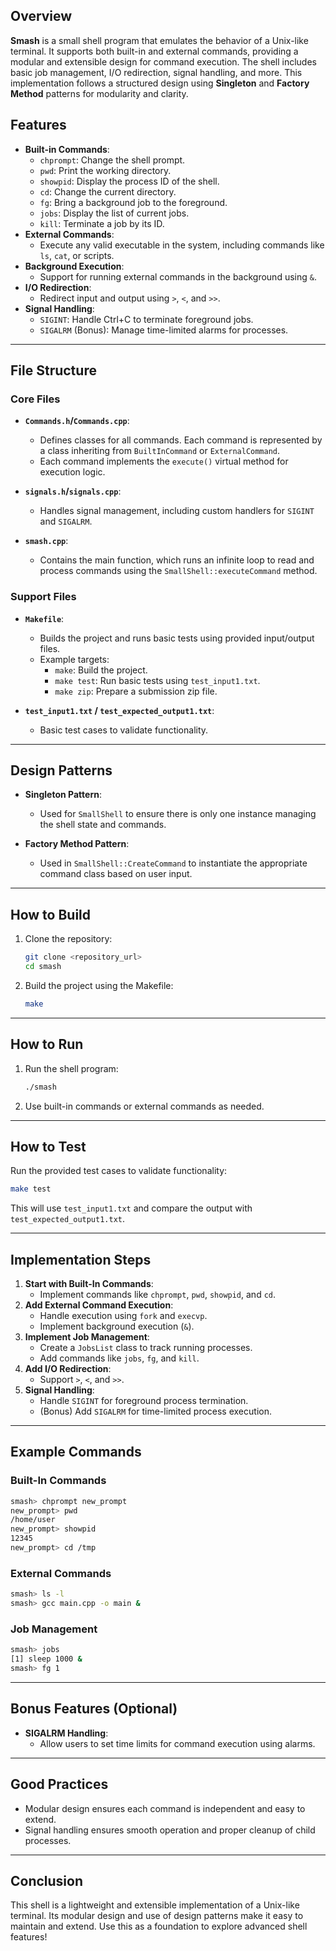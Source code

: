 ## Overview
**Smash** is a small shell program that emulates the behavior of a Unix-like terminal. It supports both built-in and external commands, providing a modular and extensible design for command execution. The shell includes basic job management, I/O redirection, signal handling, and more. This implementation follows a structured design using **Singleton** and **Factory Method** patterns for modularity and clarity.

## Features
- **Built-in Commands**:
  - `chprompt`: Change the shell prompt.
  - `pwd`: Print the working directory.
  - `showpid`: Display the process ID of the shell.
  - `cd`: Change the current directory.
  - `fg`: Bring a background job to the foreground.
  - `jobs`: Display the list of current jobs.
  - `kill`: Terminate a job by its ID.
- **External Commands**:
  - Execute any valid executable in the system, including commands like `ls`, `cat`, or scripts.
- **Background Execution**:
  - Support for running external commands in the background using `&`.
- **I/O Redirection**:
  - Redirect input and output using `>`, `<`, and `>>`.
- **Signal Handling**:
  - `SIGINT`: Handle Ctrl+C to terminate foreground jobs.
  - `SIGALRM` (Bonus): Manage time-limited alarms for processes.

---

## File Structure

### Core Files
- **`Commands.h`/`Commands.cpp`**:
  - Defines classes for all commands. Each command is represented by a class inheriting from `BuiltInCommand` or `ExternalCommand`.
  - Each command implements the `execute()` virtual method for execution logic.

- **`signals.h`/`signals.cpp`**:
  - Handles signal management, including custom handlers for `SIGINT` and `SIGALRM`.

- **`smash.cpp`**:
  - Contains the main function, which runs an infinite loop to read and process commands using the `SmallShell::executeCommand` method.

### Support Files
- **`Makefile`**:
  - Builds the project and runs basic tests using provided input/output files.
  - Example targets:
    - `make`: Build the project.
    - `make test`: Run basic tests using `test_input1.txt`.
    - `make zip`: Prepare a submission zip file.

- **`test_input1.txt` / `test_expected_output1.txt`**:
  - Basic test cases to validate functionality.

---

## Design Patterns
- **Singleton Pattern**:
  - Used for `SmallShell` to ensure there is only one instance managing the shell state and commands.

- **Factory Method Pattern**:
  - Used in `SmallShell::CreateCommand` to instantiate the appropriate command class based on user input.

---

## How to Build
1. Clone the repository:
   ```bash
   git clone <repository_url>
   cd smash
   ```
2. Build the project using the Makefile:
   ```bash
   make
   ```

---

## How to Run
1. Run the shell program:
   ```bash
   ./smash
   ```
2. Use built-in commands or external commands as needed.

---

## How to Test
Run the provided test cases to validate functionality:
```bash
make test
```
This will use `test_input1.txt` and compare the output with `test_expected_output1.txt`.

---

## Implementation Steps
1. **Start with Built-In Commands**:
   - Implement commands like `chprompt`, `pwd`, `showpid`, and `cd`.
2. **Add External Command Execution**:
   - Handle execution using `fork` and `execvp`.
   - Implement background execution (`&`).
3. **Implement Job Management**:
   - Create a `JobsList` class to track running processes.
   - Add commands like `jobs`, `fg`, and `kill`.
4. **Add I/O Redirection**:
   - Support `>`, `<`, and `>>`.
5. **Signal Handling**:
   - Handle `SIGINT` for foreground process termination.
   - (Bonus) Add `SIGALRM` for time-limited process execution.

---

## Example Commands
### Built-In Commands
```bash
smash> chprompt new_prompt
new_prompt> pwd
/home/user
new_prompt> showpid
12345
new_prompt> cd /tmp
```

### External Commands
```bash
smash> ls -l
smash> gcc main.cpp -o main &
```

### Job Management
```bash
smash> jobs
[1] sleep 1000 &
smash> fg 1
```

---

## Bonus Features (Optional)
- **SIGALRM Handling**:
  - Allow users to set time limits for command execution using alarms.

---

## Good Practices
- Modular design ensures each command is independent and easy to extend.
- Signal handling ensures smooth operation and proper cleanup of child processes.

---

## Conclusion
This shell is a lightweight and extensible implementation of a Unix-like terminal. Its modular design and use of design patterns make it easy to maintain and extend. Use this as a foundation to explore advanced shell features!
